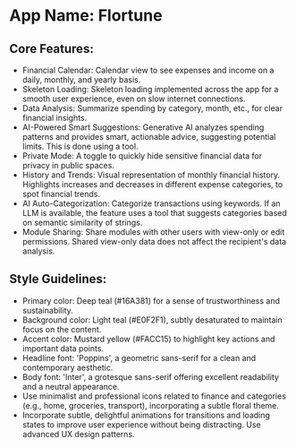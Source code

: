 # **App Name**: Flortune

## Core Features:

- Financial Calendar: Calendar view to see expenses and income on a daily, monthly, and yearly basis.
- Skeleton Loading: Skeleton loading implemented across the app for a smooth user experience, even on slow internet connections.
- Data Analysis: Summarize spending by category, month, etc., for clear financial insights.
- AI-Powered Smart Suggestions: Generative AI analyzes spending patterns and provides smart, actionable advice, suggesting potential limits. This is done using a tool.
- Private Mode: A toggle to quickly hide sensitive financial data for privacy in public spaces.
- History and Trends: Visual representation of monthly financial history. Highlights increases and decreases in different expense categories, to spot financial trends.
- AI Auto-Categorization: Categorize transactions using keywords. If an LLM is available, the feature uses a tool that suggests categories based on semantic similarity of strings.
- Module Sharing: Share modules with other users with view-only or edit permissions. Shared view-only data does not affect the recipient's data analysis.

## Style Guidelines:

- Primary color: Deep teal (#16A381) for a sense of trustworthiness and sustainability.
- Background color: Light teal (#E0F2F1), subtly desaturated to maintain focus on the content.
- Accent color: Mustard yellow (#FACC15) to highlight key actions and important data points.
- Headline font: 'Poppins', a geometric sans-serif for a clean and contemporary aesthetic.
- Body font: 'Inter', a grotesque sans-serif offering excellent readability and a neutral appearance.
- Use minimalist and professional icons related to finance and categories (e.g., home, groceries, transport), incorporating a subtle floral theme.
- Incorporate subtle, delightful animations for transitions and loading states to improve user experience without being distracting. Use advanced UX design patterns.
